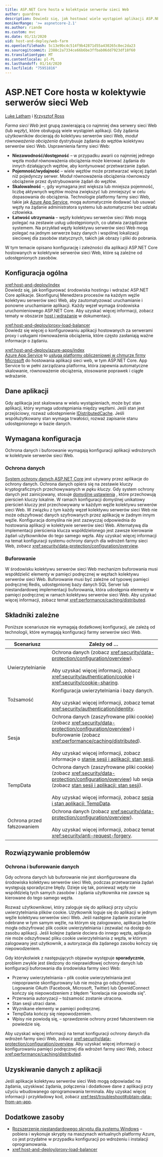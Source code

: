 ```yaml
---
title: ASP.NET Core hosta w kolektywie serwerów sieci Web
author: guardrex
description: Dowiedz się, jak hostować wiele wystąpień aplikacji ASP.NET Core z zasobami udostępnionymi w środowisku kolektywu serwerów sieci Web.
monikerRange: '>= aspnetcore-2.1'
ms.author: riande
ms.custom: mvc
ms.date: 01/13/2020
uid: host-and-deploy/web-farm
ms.openlocfilehash: 5c13e9bc4c514f9b42871d55a430265c8ec2da23
ms.sourcegitcommit: 2388c2a7334ce66b6be3ffbab06dd7923df18f60
ms.translationtype: MT
ms.contentlocale: pl-PL
ms.lasthandoff: 01/14/2020
ms.locfileid: "75951816"
---
```

# <a name="host-aspnet-core-in-a-web-farm"></a>ASP.NET Core hosta w kolektywie serwerów sieci Web

[Luke Latham](https://github.com/guardrex) i [Krzysztof Ross](https://github.com/Tratcher)

*Farma sieci Web* jest grupą zawierającą co najmniej dwa serwery sieci Web (lub *węzły*), które obsługują wiele wystąpień aplikacji. Gdy żądania użytkowników docierają do kolektywu serwerów sieci Web, *moduł równoważenia obciążenia* dystrybuuje żądania do węzłów kolektywu serwerów sieci Web. Usprawnienia farmy sieci Web:

* **Niezawodność/dostępność** &ndash; w przypadku awarii co najmniej jednego węzła moduł równoważenia obciążenia może kierować żądania do innych działających węzłów, aby kontynuować przetwarzanie żądań.
* **Pojemność/wydajność** &ndash; wiele węzłów może przetwarzać więcej żądań niż pojedynczy serwer. Moduł równoważenia obciążenia równoważy obciążenie przez dystrybuowanie żądań do węzłów.
* **Skalowalność** &ndash;, gdy wymagana jest większa lub mniejsza pojemność, liczbę aktywnych węzłów można zwiększyć lub zmniejszyć w celu dopasowania do obciążenia. Technologie platformy farmy sieci Web, takie jak [Azure App Service](https://azure.microsoft.com/services/app-service/), mogą automatycznie dodawać lub usuwać węzły na żądanie administratora systemu lub automatycznie bez udziału człowieka.
* **Łatwość utrzymania** &ndash; węzły kolektywu serwerów sieci Web mogą polegać na zestawie usług udostępnionych, co ułatwia zarządzanie systemem. Na przykład węzły kolektywu serwerów sieci Web mogą polegać na jednym serwerze bazy danych i wspólnej lokalizacji sieciowej dla zasobów statycznych, takich jak obrazy i pliki do pobrania.

W tym temacie opisano konfigurację i zależności dla aplikacji ASP.NET Core hostowanych w kolektywie serwerów sieci Web, które są zależne od udostępnionych zasobów.

## <a name="general-configuration"></a>Konfiguracja ogólna

<xref:host-and-deploy/index>  
Dowiedz się, jak konfigurować środowiska hostingu i wdrażać ASP.NET Core aplikacje. Skonfiguruj Menedżera procesów na każdym węźle kolektywu serwerów sieci Web, aby zautomatyzować uruchamianie i ponowne uruchamianie aplikacji. Każdy węzeł wymaga środowiska uruchomieniowego ASP.NET Core. Aby uzyskać więcej informacji, zobacz tematy w obszarze [host i wdrażanie](xref:host-and-deploy/index) w dokumentacji.

<xref:host-and-deploy/proxy-load-balancer>  
Dowiedz się więcej o konfigurowaniu aplikacji hostowanych za serwerami proxy i usługami równoważenia obciążenia, które często zasłaniają ważne informacje o żądaniu.

<xref:host-and-deploy/azure-apps/index>  
[Azure App Service](https://azure.microsoft.com/services/app-service/) to [usługa platformy obliczeniowej w chmurze firmy Microsoft](https://azure.microsoft.com/) do hostowania aplikacji sieci web, w tym ASP.NET Core. App Service to w pełni zarządzana platforma, która zapewnia automatyczne skalowanie, równoważenie obciążenia, stosowanie poprawek i ciągłe wdrażanie.

## <a name="app-data"></a>Dane aplikacji

Gdy aplikacja jest skalowana w wielu wystąpieniach, może być stan aplikacji, który wymaga udostępniania między węzłami. Jeśli stan jest przejściowy, rozważ udostępnienie [IDistributedCache](/dotnet/api/microsoft.extensions.caching.distributed.idistributedcache). Jeśli współużytkowany stan wymaga trwałości, rozważ zapisanie stanu udostępnionego w bazie danych.

## <a name="required-configuration"></a>Wymagana konfiguracja

Ochrona danych i buforowanie wymagają konfiguracji aplikacji wdrożonych w kolektywie serwerów sieci Web.

### <a name="data-protection"></a>Ochrona danych

[System ochrony danych ASP.NET Core](xref:security/data-protection/introduction) jest używany przez aplikacje do ochrony danych. Ochrona danych opiera się na zestawie kluczy kryptograficznych przechowywanych w *pęku kluczy*. Gdy system ochrony danych jest zainicjowany, stosuje [domyślne ustawienia](xref:security/data-protection/configuration/default-settings) , które przechowują pierścień kluczy lokalnie. W ramach konfiguracji domyślnej unikatowy pierścień kluczy jest przechowywany w każdym węźle kolektywu serwerów sieci Web. W związku z tym każdy węzeł kolektywu serwerów sieci Web nie może odszyfrować danych szyfrowanych przez aplikację w żadnym innym węźle. Konfiguracja domyślna nie jest zazwyczaj odpowiednia do hostowania aplikacji w kolektywie serwerów sieci Web. Alternatywą dla implementacji pierścienia klucza współdzielonego jest zawsze kierowanie żądań użytkowników do tego samego węzła. Aby uzyskać więcej informacji na temat konfiguracji systemu ochrony danych dla wdrożeń farmy sieci Web, zobacz <xref:security/data-protection/configuration/overview>.

### <a name="caching"></a>Buforowanie

W środowisku kolektywu serwerów sieci Web mechanizm buforowania musi współdzielić elementy w pamięci podręcznej w węzłach kolektywu serwerów sieci Web. Buforowanie musi być zależne od typowej pamięci podręcznej Redis, udostępnionej bazy danych SQL Server lub niestandardowej implementacji buforowania, która udostępnia elementy w pamięci podręcznej w ramach kolektywu serwerów sieci Web. Aby uzyskać więcej informacji, zobacz temat <xref:performance/caching/distributed>.

## <a name="dependent-components"></a>Składniki zależne

Poniższe scenariusze nie wymagają dodatkowej konfiguracji, ale zależą od technologii, które wymagają konfiguracji farmy serwerów sieci Web.

| Scenariusz | Zależy od &hellip; |
| -------- | ------------------- |
| Uwierzytelnianie | Ochrona danych (zobacz <xref:security/data-protection/configuration/overview>).<br><br>Aby uzyskać więcej informacji, zobacz <xref:security/authentication/cookie> i <xref:security/cookie-sharing>. |
| Tożsamość | Konfiguracja uwierzytelniania i bazy danych.<br><br>Aby uzyskać więcej informacji, zobacz temat <xref:security/authentication/identity>. |
| Sesja | Ochrona danych (zaszyfrowane pliki cookie) (zobacz <xref:security/data-protection/configuration/overview>) i buforowanie (zobacz <xref:performance/caching/distributed>).<br><br>Aby uzyskać więcej informacji, zobacz informacje o [stanie sesji i aplikacji: stan sesji](xref:fundamentals/app-state#session-state). |
| TempData | Ochrona danych (zaszyfrowane pliki cookie) (zobacz <xref:security/data-protection/configuration/overview>) lub sesja (zobacz [stan sesji i aplikacji: stan sesji](xref:fundamentals/app-state#session-state)).<br><br>Aby uzyskać więcej informacji, zobacz [sesja i stan aplikacji: TempData](xref:fundamentals/app-state#tempdata). |
| Ochrona przed fałszowaniem | Ochrona danych (zobacz <xref:security/data-protection/configuration/overview>).<br><br>Aby uzyskać więcej informacji, zobacz temat <xref:security/anti-request-forgery>. |

## <a name="troubleshoot"></a>Rozwiązywanie problemów

### <a name="data-protection-and-caching"></a>Ochrona i buforowanie danych

Gdy ochrona danych lub buforowanie nie jest skonfigurowane dla środowiska kolektywu serwerów sieci Web, podczas przetwarzania żądań występują sporadyczne błędy. Dzieje się tak, ponieważ węzły nie współdzielą tych samych zasobów i żądania użytkownika nie zawsze są kierowane do tego samego węzła.

Rozważ użytkownikowi, który zaloguje się do aplikacji przy użyciu uwierzytelniania plików cookie. Użytkownik loguje się do aplikacji w jednym węźle kolektywu serwerów sieci Web. Jeśli następne żądanie zostanie odebrane w tym samym węźle, na którym się zalogowano, aplikacja będzie mogła odszyfrować plik cookie uwierzytelniania i zezwalać na dostęp do zasobu aplikacji. Jeśli kolejne żądanie dociera do innego węzła, aplikacja nie może odszyfrować pliku cookie uwierzytelniania z węzła, w którym zalogowany jest użytkownik, a autoryzacja dla żądanego zasobu kończy się niepowodzeniem.

Gdy którykolwiek z następujących objawów występuje **sporadycznie**, problem zwykle jest śledzony do nieprawidłowej ochrony danych lub konfiguracji buforowania dla środowiska farmy sieci Web:

* Przerwy uwierzytelniania &ndash; plik cookie uwierzytelniania jest niepoprawnie skonfigurowany lub nie można go odszyfrować. Logowanie OAuth (Facebook, Microsoft, Twitter) lub OpenIdConnect kończy się niepowodzeniem z błędem "korelacja nie powiodła się".
* Przerwania autoryzacji &ndash; tożsamość zostanie utracona.
* Stan sesji utraci dane.
* Wyznikane elementy w pamięci podręcznej.
* TempData kończy się niepowodzeniem.
* Wpisy nie powiodą się, &ndash; sprawdzenie ochrony przed fałszerstwem nie powiedzie się.

Aby uzyskać więcej informacji na temat konfiguracji ochrony danych dla wdrożeń farmy sieci Web, zobacz <xref:security/data-protection/configuration/overview>. Aby uzyskać więcej informacji o konfigurowaniu pamięci podręcznej dla wdrożeń farmy sieci Web, zobacz <xref:performance/caching/distributed>.

## <a name="obtain-data-from-apps"></a>Uzyskiwanie danych z aplikacji

Jeśli aplikacje kolektywu serwerów sieci Web mogą odpowiadać na żądania, uzyskiwać żądania, połączenia i dodatkowe dane z aplikacji przy użyciu wbudowanego oprogramowania terminala. Aby uzyskać więcej informacji i przykładowy kod, zobacz <xref:test/troubleshoot#obtain-data-from-an-app>.

## <a name="additional-resources"></a>Dodatkowe zasoby

* [Rozszerzenie niestandardowego skryptu dla systemu Windows](/azure/virtual-machines/extensions/custom-script-windows) &ndash; pobiera i wykonuje skrypty na maszynach wirtualnych platformy Azure, co jest przydatne w przypadku konfiguracji po wdrożeniu i instalacji oprogramowania.
* <xref:host-and-deploy/proxy-load-balancer>
